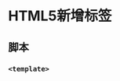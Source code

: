 # HTML5新增标签

## 脚本

### `<template>`

**<template> 元素** 是一种用于保存客户端内容的机制，该内容在页面加载时不被渲染，但可以在运行时使用JavaScript进行实例化。

可以将一个模板视为正在被存储以供随后在文档中使用的一个内容片段。

虽然, 在加载页面的同时,解析器确实处理 **<template>**元素的内容，这样做只是确保这些内容是有效的; 然而,元素的内容不会被渲染。



## 章节

| Element | Description                                                  |
| ------- | ------------------------------------------------------------ |
| section | 定义文档中的一个章节。                                       |
| nav     | 定义只包含导航链接的章节。                                   |
| article | 定义可以独立于内容其余部分的完整独立内容块。                 |
| aside   | 定义和页面内容关联度较低的内容——如果被删除，剩下的内容仍然很合理。 |
| header  | 定义页面或章节的头部。它经常包含 logo、页面标题和导航性的目录。 |
| footer  | 定义页面或章节的尾部。它经常包含版权信息、法律信息链接和反馈建议用的地址。 |
| main    | 定义文档中主要或重要的内容。                                 |

## 组织内容

| Element    | Description                |
| ---------- | -------------------------- |
| figure     | 代表一个和文档有关的图例。 |
| figcaption | 代表一个图例的说明。       |

## 文字形式

| Element | Description                                                  |
| ------- | ------------------------------------------------------------ |
| data    | 关联一个内容的*机器可读的等价形式* （该元素只在 WHATWG 版本的 HTML 标准中，不在 W3C 版本的 HTML5 标准中）。 |
| time    | 代表*日期* 和*时间* 值；机器可读的等价形式通过 `datetime` 属性指定。 |
| mark    | 代表一段需要被高亮的*引用* 文字。                            |
| ruby    | 代表被*ruby 注释* 标记的文本，如中文汉字和它的拼音。         |
| rt      | 代表*ruby 注释* ，如中文拼音。                               |
| rp      | 代表 ruby 注释两边的*额外插入文本* ，用于在不支持 ruby 注释显示的浏览器中提供友好的注释显示。 |
| bdi     | 代表需要*脱离* 父元素文本方向的一段文本。它允许嵌入一段不同或未知文本方向格式的文本。 |
| wbr     | 代表*建议换行 (Word Break Opportunity)* ，当文本太长需要换行时将会在此处添加换行符。 |

## 嵌入内容

| Element | Description                                                  |
| ------- | ------------------------------------------------------------ |
| embed   | 代表一个*嵌入* 的外部资源，如应用程序或交互内容。            |
| video   | 代表一段*视频* 及其视频文件和字幕，并提供了播放视频的用户界面。 |
| audio   | 代表一段*声音* ，或*音频流* 。                               |
| source  | 为 `<video>` 或 `<audio>` 这类媒体元素指定*媒体源* 。        |
| track   | 为 `<video>` 或 `<audio>` 这类媒体元素指定*文本轨道（字幕）* 。 |
| canvas  | 代表*位图区域* ，可以通过脚本在它上面实时呈现图形，如图表、游戏绘图等。 |
| svg     | 定义一个嵌入式*矢量图* 。                                    |
| math    | 定义一段*数学公式* 。                                        |

## 表单(重点)

#### datalist(IE 9 和更早版本的 IE 浏览器 以及 Safari 不支持 <datalist> 标签)

为input标签定义一个下拉列表，配合option使用。

datalist 及其选项不会被显示出来，它仅仅是合法的输入值列表。使用 input 元素的 [list属性](http://www.cnblogs.com/starof/p/4587178.html#list)来绑定 datalist

```html
<input type="url" list="url_list" name="link" /> 
<datalist id="url_list"> 
<option label="W3School" value="http://www.W3School.com.cn" /> 
<option label="Google" value="http://www.google.com" /> 
<option label="Microsoft" value="http://www.microsoft.com" /> 
</datalist>
```

![](/home/xsh/桌面/markdown/imgs/231411029709629.png)



#### keygen

定义表单里一个生产的键值，加密信息传送。

keygen 元素是密钥对生成器（key-pair generator）。当提交表单时，会生成两个键，一个是私钥，一个公钥。私钥（private key）存储于客户端，公钥（public key）则被发送到服务器。公钥可用于之后验证用户的客户端证书（client certificate）。

```html
<form action="demo_keygen.asp" method="get">
Username: <input type="text" name="usr_name" />
Encryption: <keygen name="security" />
<input type="submit" />
</form>
```

这里我们加入了一个“name”为“security”的 Keygen 控件，在该表单提交时，浏览器会提示您输入密码以确保提交安全，如下图所示：（支持浏览器 Firefox，Chrome，Safari 和 Opera）。点击“submit”时，会弹出“password”对话框。【没测试成功】

![](/home/xsh/桌面/markdown/imgs/231417265494046.gif)



#### progress

态标签（任务过程：安装、加载）。

表示运行中的进程，可以使用progress元素显示JavaScript中耗时时间函数的进程。等待中……、请稍后等。

```html
<progress value="40" max="100">40%</progress>
```

![](/home/xsh/桌面/markdown/imgs/231729220025410.png)

#### meter



<meter> 用于表示一个范围内的值。

```html
<p>your score is :
<meter value="88.7" min="0" max="100" low="65" high="96" optimum="100">B+</meter>
</p>
```

![](/home/xsh/桌面/markdown/imgs/231726138618820.png)

## 交互元素

| Element | Description                                           |
| ------- | ----------------------------------------------------- |
| embed   | 代表一个用户可以(点击)获取额外信息或控件的*小部件* 。 |
| summary | 代表 `<details>` 元素的*综述* 或*标题* 。             |
| summary | 代表一个用户可以点击的菜单项。                        |
| menu    | 代表菜单。                                            |

# 废除标签

## 1、可以使用css代替的标签

 删除basefont,big,center,font,s,strike,tt,u这些纯表现的元素,html5中提倡把画面展示性功能放在css中统一编辑。。

## 2、html5不再使用frame

不再用frame,noframes和frameset，这些标签对可用性产生负面影响。HTML5中不支持frame框架，只支持iframe框架，或者用服务器方创建的由多个页面组成的符合页面的形式，删除以上这三个标签。

## 3、只有个别浏览器支持的标签

bgsound背景音乐，blink文字闪烁，marquee文字滚动,applet

## 4、其他不常用的标签

ul替代dir

pre替代listing

code替代xmp

ruby替代rb

abbr替代acronym

废除isindex使用form与input相结合的方式替代。

废除listing使用pre替代

废除nextid使用guids

废除plaintex使用“text/plian”（无格式正文）MIME类型替代。

# 重新定义的html标签

<b>：代表内联文本，通常是粗体，没有传递表示重要的意思。

<i>：代表内联文本，通常斜体，没有传递表示重要的意思。

<dd>:可以和details与figure一同使用，定义包含文本，djalog也可用

<dt>：可以和details与figure一同使用，汇总细节，dialog也可用

<menu>：重新定义用户界面的菜单，配合commond或者menuitem使用

<small>：表示小字体，例如打印注释或者法律条款

<strong>：表示重要性而不是强调符号